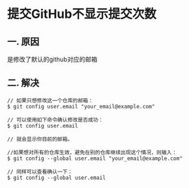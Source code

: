# 提交GitHub不显示提交次数

## 一. 原因
是修改了默认的github对应的邮箱

## 二. 解决

```shell
// 如果只想修改这一个仓库的邮箱：  
$ git config user.email "your_email@example.com"  
  
// 可以使用如下命令确认修改是否成功：  
$ git config user.email  
  
// 就会显示你目前的邮箱。  
  
//如果想对所有的仓库生效，避免在别的仓库继续出现这个情况，则输入：  
$ git config --global user.email "your_email@example.com"  
  
// 同样可以查看确认一下：  
$ git config --global user.email  
```

